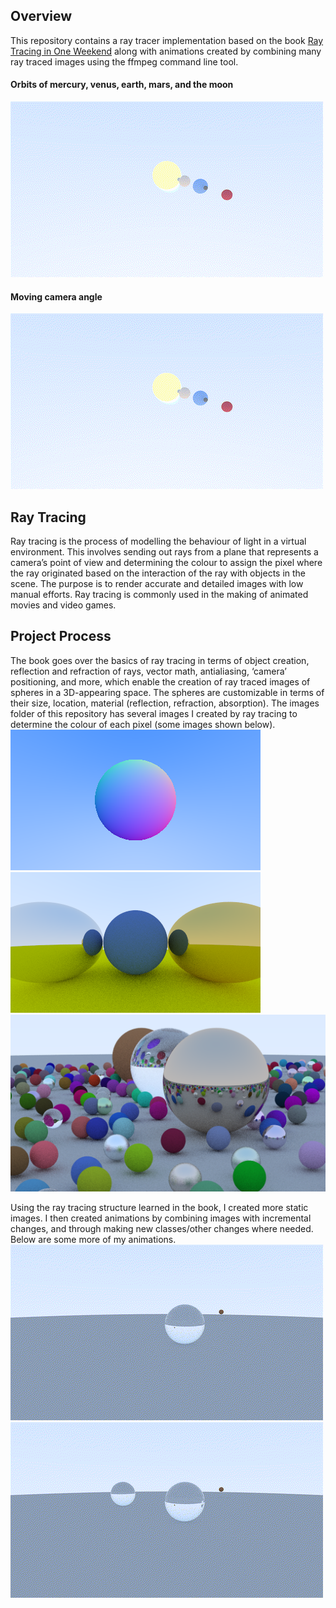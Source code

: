 ## Overview
This repository contains a ray tracer implementation based on the book [Ray Tracing in One Weekend](https://raytracing.github.io/books/RayTracingInOneWeekend.html) along with animations created by combining many ray traced images using the ffmpeg command line tool. 
#### Orbits of mercury, venus, earth, mars, and the moon
![Solar System](animations/solar_system/output.gif)
#### Moving camera angle
![Solar System](animations/solar_system_camera/output.gif)

## Ray Tracing
Ray tracing is the process of modelling the behaviour of light in a virtual environment. This involves sending out rays from a plane that represents a camera’s point of view and determining the colour to assign the pixel where the ray originated based on the interaction of the ray with objects in the scene. The purpose is to render accurate and detailed images with low manual efforts. Ray tracing is commonly used in the making of animated movies and video games.


## Project Process
The book goes over the basics of ray tracing in terms of object creation, reflection and refraction of rays, vector math, antialiasing, ‘camera’ positioning, and more, which enable the creation of ray traced images of spheres in a 3D-appearing space. The spheres are customizable in terms of their size, location, material (reflection, refraction, absorption). The images folder of this repository has several images I created by ray tracing to determine the colour of each pixel (some images shown below).
![img1](images/shading.png)
![img1](images/reflection.png)
![img1](images/final_image.png)


Using the ray tracing structure learned in the book, I created more static images. I then created animations by combining images with incremental changes, and through making new classes/other changes where needed. Below are some more of my animations.
![First Animation](animations/rendered_frames/output.gif)
![First Animation](animations/two_spheres/output.gif)
